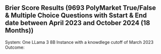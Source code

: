 ## Brier Score Results (9693 PolyMarket True/False & Multiple Choice Questions with Sstart & End date between April 2023 and October 2024 (18 Months))

System: One LLama 3 8B Instance with a knowdlege cutoff of March 2023
Outcome: 

